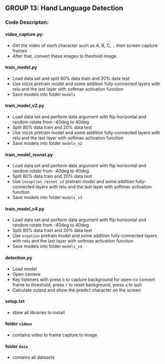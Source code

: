 ## GROUP 13: Hand Language Detection

### Code Descripton:

#### video_capture.py:

- Get the video of each character such as A, B, C, .. then screen capture frames
- After that, convert these images to theshold image

#### train_model.py

- Load data set and split 80% data train and 20% data test
- Use `VGG16` pretrain model and some addition fully-connected layers with relu and the last layer with softmax
  activation function
- Save models into folder `models`

#### train_model_v2.py

- Load data set and perform data argument with flip horizontal and random rotate from -40deg to 40deg
- Split 80% data train and 20% data test
- Use `VGG16` pretrain model and some addition fully-connected layers with relu and the last layer with softmax
  activation function
- Save models into folder `models_v2`

#### train_model_resnet.py

- Load data set and perform data argument with flip horizontal and random rotate from -40deg to 40deg
- Split 80% data train and 20% data test
- Use `inception_resnet_v2` pretrain model and some addition fully-connected layers with relu and the last layer with
  softmax activation function
- Save models into folder `models_v3`

#### train_model_v4.py

- Load data set and perform data argument with flip horizontal and random rotate from -40deg to 40deg
- Split 80% data train and 20% data test
- Use `xception` pretrain model and some addition fully-connected layers with relu and the last layer with softmax
  activation function
- Save models into folder `models_v4`

#### detection.py

- Load model
- Open camere
- Key listeners with press `b` to capture background for open-cv convert frame to threshold, press `r` to reset
  background, press `q` to quit
- Calculate output and show the predict character on the screen

#### setup.txt

- store all libraries to install

#### folder `videos`

- contains video to frame capture to image

#### folder `data`

- contains all datasets
